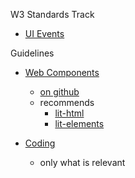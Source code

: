 W3 Standards Track

- [UI Events](https://www.w3.org/TR/uievents/)

Guidelines

- [Web Components](https://open-wc.org)
    - [on github](https://github.com/open-wc/open-wc)
    - recommends
        - [lit-html](https://lit-html.polymer-project.org/)
        - [lit-elements](https://lit-elements.polymer-project.org/)
    
- [Coding](https://codeguide.co/)
    - only what is relevant
    

